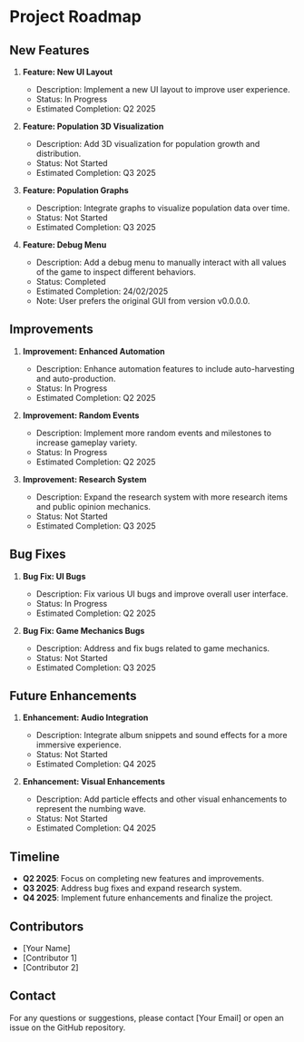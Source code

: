 # Project Roadmap

## New Features

1. **Feature: New UI Layout**
   - Description: Implement a new UI layout to improve user experience.
   - Status: In Progress
   - Estimated Completion: Q2 2025

2. **Feature: Population 3D Visualization**
   - Description: Add 3D visualization for population growth and distribution.
   - Status: Not Started
   - Estimated Completion: Q3 2025

3. **Feature: Population Graphs**
   - Description: Integrate graphs to visualize population data over time.
   - Status: Not Started
   - Estimated Completion: Q3 2025

4. **Feature: Debug Menu**
   - Description: Add a debug menu to manually interact with all values of the game to inspect different behaviors.
   - Status: Completed
   - Estimated Completion: 24/02/2025
   - Note: User prefers the original GUI from version v0.0.0.0.

## Improvements

1. **Improvement: Enhanced Automation**
   - Description: Enhance automation features to include auto-harvesting and auto-production.
   - Status: In Progress
   - Estimated Completion: Q2 2025

2. **Improvement: Random Events**
   - Description: Implement more random events and milestones to increase gameplay variety.
   - Status: In Progress
   - Estimated Completion: Q2 2025

3. **Improvement: Research System**
   - Description: Expand the research system with more research items and public opinion mechanics.
   - Status: Not Started
   - Estimated Completion: Q3 2025

## Bug Fixes

1. **Bug Fix: UI Bugs**
   - Description: Fix various UI bugs and improve overall user interface.
   - Status: In Progress
   - Estimated Completion: Q2 2025

2. **Bug Fix: Game Mechanics Bugs**
   - Description: Address and fix bugs related to game mechanics.
   - Status: Not Started
   - Estimated Completion: Q3 2025

## Future Enhancements

1. **Enhancement: Audio Integration**
   - Description: Integrate album snippets and sound effects for a more immersive experience.
   - Status: Not Started
   - Estimated Completion: Q4 2025

2. **Enhancement: Visual Enhancements**
   - Description: Add particle effects and other visual enhancements to represent the numbing wave.
   - Status: Not Started
   - Estimated Completion: Q4 2025

## Timeline

- **Q2 2025**: Focus on completing new features and improvements.
- **Q3 2025**: Address bug fixes and expand research system.
- **Q4 2025**: Implement future enhancements and finalize the project.

## Contributors

- [Your Name]
- [Contributor 1]
- [Contributor 2]

## Contact

For any questions or suggestions, please contact [Your Email] or open an issue on the GitHub repository.
